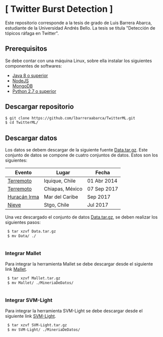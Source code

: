 # [ Twitter Burst Detection ]

Este repositorio corresponde a la tesis de grado de Luis Barrera Abarca, estudiante de la Universidad Andrés Bello. La tesis se titula "Detección de tópicos ráfaga en Twitter".

## Prerequisitos ##
Se debe contar con una máquina Linux, sobre ella instalar los siguientes componentes de softwares:

  - [Java 8 o superior](https://www.oracle.com/technetwork/java/javase/downloads/jdk8-downloads-2133151.html)
  - [NodeJS](https://nodejs.org/es/download/package-manager/)
  - [MongoDB](https://docs.mongodb.com/manual/installation/)
  - [Python 2.7 o superior](https://docs.aws.amazon.com/cli/latest/userguide/install-linux-python.html)
  
 ## Descargar repositorio ##
 ``` Bash
 $ git clone https://github.com/lbarreraabarca/TwitterML.git
 $ cd TwitterML/
 
```
 ## Descargar datos ##
 Los datos se debem descargar de la siguiente fuente [Data.tar.gz](https://drive.google.com/open?id=1EGA9rgxoh-tAEjNWodRetw-Jjvw5rwEL). Este conjunto de datos se compone de cuatro conjuntos de datos. Estos son los siguientes:
 
  Evento | Lugar | Fecha
  ------------ | ------------- | -------------
  [Terremoto](https://es.wikipedia.org/wiki/Terremoto_de_Iquique_de_2014) | Iquique, Chile | 01 Abr 2014
  [Terremoto](https://es.wikipedia.org/wiki/Terremoto_de_Chiapas_de_2017) | Chiapas, México | 07 Sep 2017
  [Huracán Irma](https://es.wikipedia.org/wiki/Hurac%C3%A1n_Irma) | Mar del Caribe | Sep 2017
  [Nieve](https://www.24horas.cl/nacional/nevazon-en-santiago-seria-la-mas-grande-en-santiago-en-45-anos-2448957) | Stgo, Chile | Jul 2017
  
  
  Una vez descargado el conjunto de datos [Data.tar.gz](https://drive.google.com/open?id=1qkO6FAfsU-tuERFp5WevLJkTFBQhja-L), se deben realizar los siguientes pasos:
  
``` Bash
 $ tar xzvf Data.tar.gz
 $ mv Data/ ./
 
```
  
### Integrar Mallet ###
Para integrar la herramienta Mallet se debe descargar desde el siguiente link [Mallet](https://drive.google.com/open?id=1uxUauF1uzJxcVwEOSaU3WHYRxGKTScj1).

``` Bash
 $ tar xzvf Mallet.tar.gz
 $ mv Mallet/ ./MineriaDeDatos/
 
```

### Integrar SVM-Light ###
Para integrar la herramienta SVM-Light se debe descargar desde el siguiente link [SVM-Light](https://drive.google.com/open?id=1gWSWjt9FcIcuAA-eyMm17Ydnd1NYQftV).

``` Bash
 $ tar xzvf SVM-Light.tar.gz
 $ mv SVM-Light/ ./MineriaDeDatos/
 
```
